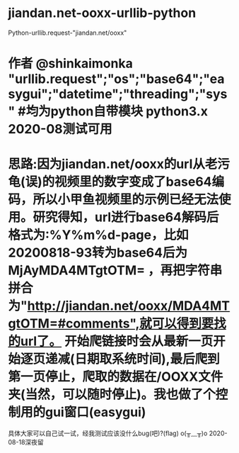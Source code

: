 # jiandan.net-ooxx-urllib-python
 Python-urllib.request-"jiandan.net/ooxx"


作者 @shinkaimonka
"urllib.request";"os";"base64";"easygui";"datetime";"threading";"sys"
#均为python自带模块 python3.x
2020-08测试可用
===========================================================
思路:因为jiandan.net/ooxx的url从老污龟(误)的视频里的数字变成了base64编码，所以小甲鱼视频里的示例已经无法使用。研究得知，url进行base64解码后
格式为:%Y%m%d-page，比如20200818-93转为base64后为MjAyMDA4MTgtOTM= ，再把字符串拼合为"http://jiandan.net/ooxx/MDA4MTgtOTM=#comments",就可以得到要找的url了。
开始爬链接时会从最新一页开始逐页递减(日期取系统时间),最后爬到第一页停止，爬取的数据在/OOXX文件夹(当然，可以随时停止)。我也做了个控制用的gui窗口(easygui)
===========================================================
具体大家可以自己试一试，经我测试应该没什么bug(吧)?(flag) o(╥﹏╥)o
2020-08-18深夜留